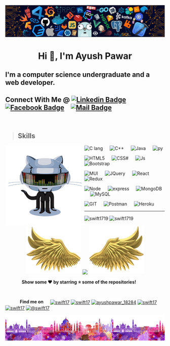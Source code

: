 <img src="./media/header_.png">

<h1 align="center">Hi 👋, I'm Ayush Pawar</h1>
<h2>I'm a computer science undergraduate and a web developer.</h2>

 ## Connect With Me @ [![Linkedin Badge](https://img.shields.io/badge/--0e76a8?style=flat&logo=linkedin&logoColor=white)](https://www.linkedin.cm/in/ayush-p-959701111/)&emsp;[![Facebook Badge](https://img.shields.io/badge/--1877F2?style=flat&logo=facebook&logoColor=white)](https://www.facebook.com/mighty.ap.1501)&emsp;[![Mail Badge](https://img.shields.io/badge/--c0392b?style=flat&logo=gmail&logoColor=white)](mailto:ayushpawar1501@gmail.com)
<br/>

<!-- TODO: Add last video link -->


> ## Skills
<img align="left" height="250" width="250" alt="GIF" src="./media/github.gif">
<p align="right">

![C lang](https://img.shields.io/badge/C-00599C?style=for-the-badge&logo=c&logoColor=white) &emsp;
![C++](https://img.shields.io/badge/C%2B%2B-00599C?style=for-the-badge&logo=c%2B%2B&logoColor=white) &emsp;
![Java](https://img.shields.io/badge/Java-ED8B00?style=for-the-badge&logo=java&logoColor=white) &emsp;
![py](https://img.shields.io/badge/Python-14354C?style=for-the-badge&logo=python&logoColor=white)

![HTML5](https://img.shields.io/badge/HTML5-E34F26?style=for-the-badge&logo=html5&logoColor=white) &emsp;
![CSS#](https://img.shields.io/badge/CSS3-1572B6?style=for-the-badge&logo=css3&logoColor=white) &emsp;
![Js](https://img.shields.io/badge/JavaScript-F7DF1E?style=for-the-badge&logo=javascript&logoColor=black) &emsp; 
![Bootstrap](https://img.shields.io/badge/Bootstrap-563D7C?style=for-the-badge&logo=bootstrap&logoColor=white) &emsp;

![MUI](https://img.shields.io/badge/Material--UI-0081CB?style=for-the-badge&logo=material-ui&logoColor=white) &emsp;
![JQuery](https://img.shields.io/badge/jQuery-0769AD?style=for-the-badge&logo=jquery&logoColor=white) &emsp;
![React](https://img.shields.io/badge/React-20232A?style=for-the-badge&logo=react&logoColor=61DAFB)
&emsp;
![Redux](https://img.shields.io/badge/Redux-593D88?style=for-the-badge&logo=redux&logoColor=white) &emsp;

![Node](https://img.shields.io/badge/Node.js-43853D?style=for-the-badge&logo=node.js&logoColor=white) &emsp;
![express](https://img.shields.io/badge/Express.js-000000?style=for-the-badge&logo=express&logoColor=white) &emsp;
![MongoDB](https://img.shields.io/badge/MongoDB-4EA94B?style=for-the-badge&logo=mongodb&logoColor=white) &emsp;
![MySQL](https://img.shields.io/badge/MySQL-00000F?style=for-the-badge&logo=mysql&logoColor=white) &emsp;

![GIT](https://img.shields.io/badge/Git-F05032?style=for-the-badge&logo=git&logoColor=white) &emsp;
![Postman](https://img.shields.io/badge/Postman-FF6C37?style=for-the-badge&logo=Postman&logoColor=white) &emsp;
![Heroku](https://img.shields.io/badge/Heroku-430098?style=for-the-badge&logo=heroku&logoColor=white) &emsp;

</p>
<!-- ![GCP](https://img.shields.io/badge/Google_Cloud-4285F4?style=for-the-badge&logo=google-cloud&logoColor=white) &emsp; -->
<!-- ![VSC](https://img.shields.io/badge/Visual_Studio_Code-0078D4?style=for-the-badge&logo=visual%20studio%20code&logoColor=white) -->
<hr/>
<img src="https://github-readme-stats.vercel.app/api?username=swift1719&show_icons=true&theme=solarized-light&locale=en" width="400"  alt="swift1719" />
<img  src="https://github-readme-stats.vercel.app/api/top-langs?username=swift1719&show_icons=true&locale=en&layout=compact&theme=solarized-light" width="350" alt="swift1719" />

<p align="center">
  <a>
    <img height="150" width="175" src="./media/left.png">
    <img align="center" src="https://github-readme-streak-stats.herokuapp.com/?user=swift1719&theme=dark&hide_border=true"/>
    <img height="150" width="175" src="./media/right.png">
  </a>
</p>
 
__&emsp; &emsp; &emsp; Show some ❤️ by starring ⭐ some of the repositories!__
 __<h1></h1>__
&emsp;&emsp;&emsp; <span><strong>Find me on </strong></span>&emsp;
<a href="https://dev.to/swift17" target="blank"><img align="center" src="https://cdn.jsdelivr.net/npm/simple-icons@3.0.1/icons/dev-dot-to.svg" alt="swift17" height="30" width="40" /></a>
<a href="https://www.codechef.com/users/swift17" target="blank"><img align="center" src="https://cdn.jsdelivr.net/npm/simple-icons@3.1.0/icons/codechef.svg" alt="swift17" height="30" width="40" /></a>
<a href="https://www.hackerrank.com/ayushpawar_18284" target="blank"><img align="center" src="https://cdn.jsdelivr.net/npm/simple-icons@3.0.1/icons/hackerrank.svg" alt="ayushpawar_18284" height="30" width="40" /></a>
<a href="https://codeforces.com/profile/swift17" target="blank"><img align="center" src="https://cdn.jsdelivr.net/npm/simple-icons@3.0.1/icons/codeforces.svg" alt="swift17" height="30" width="40" /></a>
<a href="https://www.leetcode.com/swift17" target="blank"><img align="center" src="https://cdn.jsdelivr.net/npm/simple-icons@3.0.1/icons/leetcode.svg" alt="swift17" height="30" width="40" /></a>
<a href="https://www.hackerearth.com/@swift17" target="blank"><img align="center" src="https://cdn.jsdelivr.net/npm/simple-icons@3.0.1/icons/hackerearth.svg" alt="@swift17" height="30" width="40" /></a>

<img src="./media/footer.png">